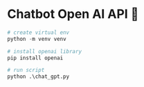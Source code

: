 # Chatbot Open AI API :closed_lock_with_key:	

``` python
# create virtual env
python -m venv venv
``` 

``` python
# install openai library
pip install openai
``` 

``` python
# run script
python .\chat_gpt.py
``` 
